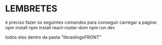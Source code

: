 # LEMBRETES
é preciso fazer os seguintes comandos para conseguir carregar a página:
npm install
npm install react-router-dom
npm run dev

todos eles dentro da pasta "libraslingoFRONT"